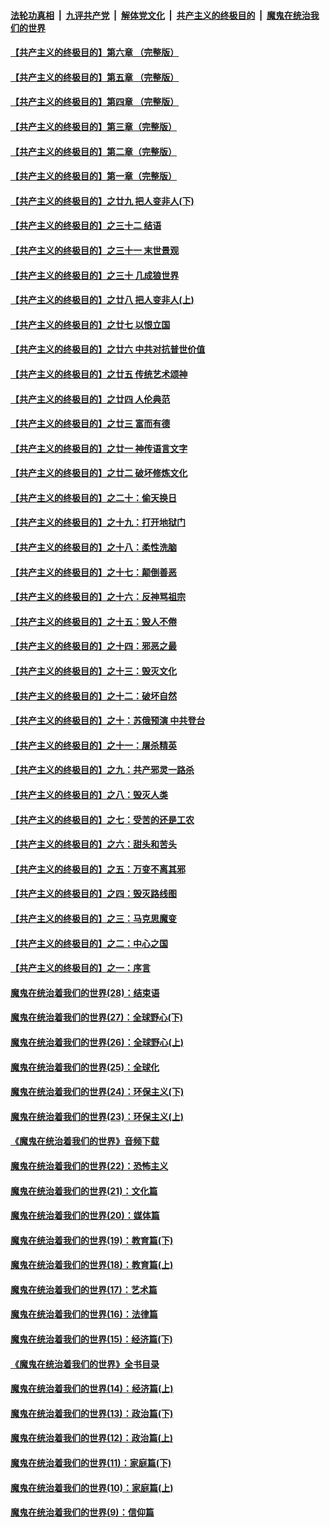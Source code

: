 

####  [法轮功真相](../../../../basic/blob/master/README.md?t=06011601) &nbsp;|&nbsp; [九评共产党](../../../../9ping.md/blob/master/README.md?t=06011601) &nbsp;|&nbsp; [解体党文化](../../../../jtdwh.md/blob/master/README.md?t=06011601)  &nbsp;|&nbsp; [共产主义的终极目的](../../../../gczydzjmd.md/blob/master/README.md?t=06011601) &nbsp;|&nbsp; [魔鬼在统治我们的世界](../../../../mgztzwmdsj.md/blob/master/README.md?t=06011601) 

#### [【共产主义的终极目的】第六章 （完整版）](../pages/nsc422/n11428913.md?t=06011601) 

#### [【共产主义的终极目的】第五章 （完整版）](../pages/nsc422/n11428912.md?t=06011601) 

#### [【共产主义的终极目的】第四章 （完整版）](../pages/nsc422/n11428907.md?t=06011601) 

#### [【共产主义的终极目的】第三章（完整版）](../pages/nsc422/n11428848.md?t=06011601) 

#### [【共产主义的终极目的】第二章（完整版）](../pages/nsc422/n11428831.md?t=06011601) 

#### [【共产主义的终极目的】第一章（完整版）](../pages/nsc422/n11417651.md?t=06011601) 

#### [【共产主义的终极目的】之廿九 把人变非人(下)](../pages/nsc422/n11344140.md?t=06011601) 

#### [【共产主义的终极目的】之三十二 结语](../pages/nsc422/n11360535.md?t=06011601) 

#### [【共产主义的终极目的】之三十一 末世景观](../pages/nsc422/n11351129.md?t=06011601) 

#### [【共产主义的终极目的】之三十 几成狼世界](../pages/nsc422/n11348280.md?t=06011601) 

#### [【共产主义的终极目的】之廿八 把人变非人(上)](../pages/nsc422/n11340492.md?t=06011601) 

#### [【共产主义的终极目的】之廿七 以恨立国](../pages/nsc422/n11336944.md?t=06011601) 

#### [【共产主义的终极目的】之廿六 中共对抗普世价值](../pages/nsc422/n11324785.md?t=06011601) 

#### [【共产主义的终极目的】之廿五 传统艺术颂神](../pages/nsc422/n11296396.md?t=06011601) 

#### [【共产主义的终极目的】之廿四 人伦典范](../pages/nsc422/n11296397.md?t=06011601) 

#### [【共产主义的终极目的】之廿三 富而有德](../pages/nsc422/n11283598.md?t=06011601) 

#### [【共产主义的终极目的】之廿一 神传语言文字](../pages/nsc422/n11263265.md?t=06011601) 

#### [【共产主义的终极目的】之廿二 破坏修炼文化](../pages/nsc422/n11245728.md?t=06011601) 

#### [【共产主义的终极目的】之二十：偷天换日](../pages/nsc422/n11238846.md?t=06011601) 

#### [【共产主义的终极目的】之十九：打开地狱门](../pages/nsc422/n11206376.md?t=06011601) 

#### [【共产主义的终极目的】之十八：柔性洗脑](../pages/nsc422/n11199994.md?t=06011601) 

#### [【共产主义的终极目的】之十七：颠倒善恶](../pages/nsc422/n11179782.md?t=06011601) 

#### [【共产主义的终极目的】之十六：反神骂祖宗](../pages/nsc422/n11166798.md?t=06011601) 

#### [【共产主义的终极目的】之十五：毁人不倦](../pages/nsc422/n11166792.md?t=06011601) 

#### [【共产主义的终极目的】之十四：邪恶之最](../pages/nsc422/n11150249.md?t=06011601) 

#### [【共产主义的终极目的】之十三：毁灭文化](../pages/nsc422/n11135227.md?t=06011601) 

#### [【共产主义的终极目的】之十二：破坏自然](../pages/nsc422/n11135214.md?t=06011601) 

#### [【共产主义的终极目的】之十：苏俄预演 中共登台](../pages/nsc422/n11118424.md?t=06011601) 

#### [【共产主义的终极目的】之十一：屠杀精英](../pages/nsc422/n11118442.md?t=06011601) 

#### [【共产主义的终极目的】之九：共产邪灵一路杀](../pages/nsc422/n11114139.md?t=06011601) 

#### [【共产主义的终极目的】之八：毁灭人类](../pages/nsc422/n11108503.md?t=06011601) 

#### [【共产主义的终极目的】之七：受苦的还是工农](../pages/nsc422/n11101809.md?t=06011601) 

#### [【共产主义的终极目的】之六：甜头和苦头](../pages/nsc422/n11096971.md?t=06011601) 

#### [【共产主义的终极目的】之五：万变不离其邪](../pages/nsc422/n11091285.md?t=06011601) 

#### [【共产主义的终极目的】之四：毁灭路线图](../pages/nsc422/n11086284.md?t=06011601) 

#### [【共产主义的终极目的】之三：马克思魔变](../pages/nsc422/n11061941.md?t=06011601) 

#### [【共产主义的终极目的】之二：中心之国](../pages/nsc422/n11047728.md?t=06011601) 

#### [【共产主义的终极目的】之一：序言](../pages/nsc422/n11086077.md?t=06011601) 

#### [魔鬼在统治着我们的世界(28)：结束语](../pages/nsc422/n10936246.md?t=06011601) 

#### [魔鬼在统治着我们的世界(27)：全球野心(下)](../pages/nsc422/n10928319.md?t=06011601) 

#### [魔鬼在统治着我们的世界(26)：全球野心(上)](../pages/nsc422/n10900318.md?t=06011601) 

#### [魔鬼在统治着我们的世界(25)：全球化](../pages/nsc422/n10788205.md?t=06011601) 

#### [魔鬼在统治着我们的世界(24)：环保主义(下)](../pages/nsc422/n10695307.md?t=06011601) 

#### [魔鬼在统治着我们的世界(23)：环保主义(上)](../pages/nsc422/n10688613.md?t=06011601) 

#### [《魔鬼在统治着我们的世界》音频下载](../pages/nsc422/n10635553.md?t=06011601) 

#### [魔鬼在统治着我们的世界(22)：恐怖主义](../pages/nsc422/n10614727.md?t=06011601) 

#### [魔鬼在统治着我们的世界(21)：文化篇](../pages/nsc422/n10597706.md?t=06011601) 

#### [魔鬼在统治着我们的世界(20)：媒体篇](../pages/nsc422/n10586579.md?t=06011601) 

#### [魔鬼在统治着我们的世界(19)：教育篇(下)](../pages/nsc422/n10564808.md?t=06011601) 

#### [魔鬼在统治着我们的世界(18)：教育篇(上)](../pages/nsc422/n10526970.md?t=06011601) 

#### [魔鬼在统治着我们的世界(17)：艺术篇](../pages/nsc422/n10499093.md?t=06011601) 

#### [魔鬼在统治着我们的世界(16)：法律篇](../pages/nsc422/n10485969.md?t=06011601) 

#### [魔鬼在统治着我们的世界(15)：经济篇(下)](../pages/nsc422/n10469975.md?t=06011601) 

#### [《魔鬼在统治着我们的世界》全书目录](../pages/nsc422/n10464261.md?t=06011601) 

#### [魔鬼在统治着我们的世界(14)：经济篇(上)](../pages/nsc422/n10457370.md?t=06011601) 

#### [魔鬼在统治着我们的世界(13)：政治篇(下)](../pages/nsc422/n10448270.md?t=06011601) 

#### [魔鬼在统治着我们的世界(12)：政治篇(上)](../pages/nsc422/n10444576.md?t=06011601) 

#### [魔鬼在统治着我们的世界(11)：家庭篇(下)](../pages/nsc422/n10440961.md?t=06011601) 

#### [魔鬼在统治着我们的世界(10)：家庭篇(上)](../pages/nsc422/n10435448.md?t=06011601) 

#### [魔鬼在统治着我们的世界(9)：信仰篇](../pages/nsc422/n10432159.md?t=06011601) 

